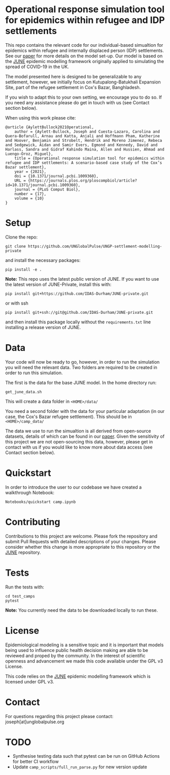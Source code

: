 # Operational response simulation tool for epidemics within refugee and IDP settlements

This repo contains the relevant code for our individual-based simualtion for epidemics within refugee and internally displaced person (IDP) settlements. See our [paper](https://journals.plos.org/ploscompbiol/article?id=10.1371/journal.pcbi.1009360) for more details on the model set-up. Our model is based on the [JUNE](https://github.com/IDAS-Durham/JUNE) epidemic modelling framework originally applied to simulating the spread of COVID-19 in the UK. 

The model presented here is designed to be generalizable to any settlement, however, we initially focus on Kutupalong-Batukhali Expansion Site, part of the refugee settlement in Cox's Bazar, Banghladesh.

If you wish to adapt this to your own setting, we encourage you to do so. If you need any assistance please do get in touch with us (see Contact section below).

When using this work please cite:
```
@article {AylettBullock2021Operational,
	author = {Aylett-Bullock, Joseph and Cuesta-Lazaro, Carolina and Quera-Bofarull, Arnau and Katta, Anjali and Hoffmann Pham, Katherine and Hoover, Benjamin and Strobelt, Hendrik and Moreno Jimenez, Rebeca and Sedgewick, Aidan and Samir Evers, Egmond and Kennedy, David and Harlass, Sandra and Gidraf Kahindo Maina, Allen and Hussien, Ahmad and Luengo-Oroz, Miguel},
	title = {Operational response simulation tool for epidemics within refugee and IDP settlements: A scenario-based case study of the Cox’s Bazar settlement},
	year = {2021},
	doi = {10.1371/journal.pcbi.1009360},
	URL = {https://journals.plos.org/ploscompbiol/article?id=10.1371/journal.pcbi.1009360},
	journal = {PLoS Comput Biol},
    number = {17},
    volume = {10}
}

```

# Setup

Clone the repo:

```
git clone https://github.com/UNGlobalPulse/UNGP-settlement-modelling-private 
```

and install the necessary packages:

```
pip install -e .
```

**Note:** This repo uses the latest public version of JUNE. If you want to use the latest version of JUNE-Private, install this with:

```
pip install git+https://github.com/IDAS-Durham/JUNE-private.git 
```
or with ssh

```
pip install git+ssh://git@github.com/IDAS-Durham/JUNE-private.git
```

and then install this package locally without the `requirements.txt` line installing a release version of JUNE.

# Data

Your code will now be ready to go, however, in order to run the simulation you will need the relevant data. Two folders are required to be created in order to run this simulation.

The first is the data for the base JUNE model. In the home directory run:

```
get_june_data.sh
```

This will create a data folder in `<HOME>/data/`

You need a second folder with the data for your particular adaptation (in our case, the Cox's Bazar refugee settlement). This should be in `<HOME>/camp_data/`

The data we use to run the simualtion is all derived from open-source datasets, details of which can be found in our [paper](https://journals.plos.org/ploscompbiol/article?id=10.1371/journal.pcbi.1009360). Given the sensitivity of this project we are not open-sourcing this data, however, please get in contact with us if you would like to know more about data access (see Contact section below). 


# Quickstart

In order to introduce the user to our codebase we have created a walkthrough Notebook:

```
Notebooks/quickstart camp.ipynb
```

# Contributing

Contributions to this project are welcome. Please fork the repository and submit Pull Requests with detailed descriptions of your changes. Please consider whether this change is more appropriate to this repository or the [JUNE](https://github.com/IDAS-Durham/JUNE) repository.

# Tests

Run the tests with:

```
cd test_camps
pytest
```

**Note:** You currently need the data to be downloaded locally to run these.

# License

Epidemiological modeling is a sensitive topic and it is important that models being used to influence public health decision making are able to be reviewed and proped by the community. In the interest of scientific openness and advancement we made this code available under the GPL v3 License.

This code relies on the [JUNE](https://github.com/IDAS-Durham/JUNE) epidemic modelling framework which is licensed under GPL v3.

# Contact

For questions regarding this project please contact: joseph[at]unglobalpulse.org

# TODO

- Synthesise testing data such that pytest can be run on GitHub Actions for better CI workflow
- Update `camp_scripts/full_run_parse.py` for new version update


